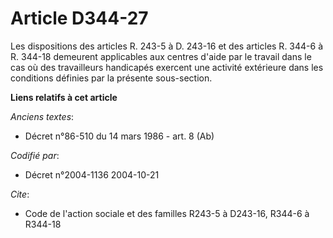 # Article D344-27

Les dispositions des articles R. 243-5 à D. 243-16 et des articles R. 344-6 à R. 344-18 demeurent applicables aux centres
d'aide par le travail dans le cas où des travailleurs handicapés exercent une activité extérieure dans les conditions
définies par la présente sous-section.

**Liens relatifs à cet article**

_Anciens textes_:

  - Décret n°86-510 du 14 mars 1986 - art. 8 (Ab)

_Codifié par_:

  - Décret n°2004-1136 2004-10-21

_Cite_:

  - Code de l'action sociale et des familles R243-5 à D243-16, R344-6 à R344-18
